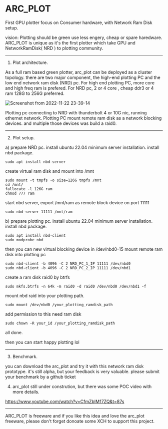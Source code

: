 # ARC_PLOT
First GPU plotter focus on Consumer hardware, with Network Ram Disk setup.

vision:
Plotting should be green use less engery, cheap or spare haredware.
ARC_PLOT is unique as it's the first plotter which take GPU and NetworkRamDisk( NRD ) to plotting community.

-----------------------------------------------------------------------------------------------------------
1. Plot architecture.

As a full ram based green plotter, arc_plot can be deployed as a cluster topology. there are two major component, the high-end plotting PC and the low end network ram disk (NRD) pc.
For high end plotting PC, more core and high freq ram is prefered. For NRD pc, 2 or 4 core , cheap ddr3 or 4 ram 128G to 256G preferred.

![Screenshot from 2022-11-22 23-39-14](https://user-images.githubusercontent.com/5984485/203470336-9b3a14c5-f970-41c8-a359-e5fdb3e5e9eb.png)

Plotting pc connecting to NRD with thunderbolt 4 or 10G nic, running ethernet network. Plotting PC mount remote ram disk as a network blocking devices. and multiple those devices was build a raid0.


-----------------------------------------------------------------------------------------------------------
2. Plot setup.

a) prepare NRD pc.
install ubuntu 22.04 minimum server installation.
install nbd package.
```
sudo apt install nbd-server
```
create virtual ram disk and mount into /mnt
```
sudo mount -t tmpfs -o size=126G tmpfs /mnt
cd /mnt/
fallocate -l 126G ram 
chmod 777 ram
```
start nbd server, export /mnt/ram as remote block device on port 11111
```
sudo nbd-server 11111 /mnt/ram
```

b) prepare plotting pc.
install ubuntu 22.04 minimum server installation.
install nbd package.
```
sudo apt install nbd-client
sudo modprobe nbd
```
then you can new virtual blocking device in /dev/nbd0-15
mount remote ram disk into plotting pc
```
sudo nbd-client -b 4096 -C 2 NRD_PC_1_IP 11111 /dev/nbd0
sudo nbd-client -b 4096 -C 2 NRD_PC_2_IP 11111 /dev/nbd1
```
create a ram disk raid0 by btrfs
```
sudo mkfs.btrfs -n 64k -m raid0 -d raid0 /dev/nbd0 /dev/nbd1 -f
```
mount nbd raid into your plotting path.
```
sudo mount /dev/nbd0 /your_plotting_ramdisk_path
```
add permission to this need ram disk
```
sudo chown -R your_id /your_plotting_ramdisk_path
```

all done.

then you can start happy plotting lol

-----------------------------------------------------------------------------------------------------------
3. Benchmark.

you can download the arc_plot and try it with this network ram disk prototype. it's still alpha, but your feedback is very valuable.
please submit your benchmark by a github ticket 


4. arc_plot still under constrution, but there was some POC video with more details.

https://www.youtube.com/watch?v=CfmZbIM17ZQ&t=87s


-----------------------------------------------------------------------------------------------------------

ARC_PLOT is freeware and if you like this idea and love the arc_plot freeware, please don't forget donoate some XCH to support this project.
